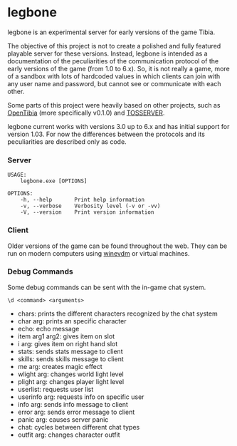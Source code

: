 legbone
===============

legbone is an experimental server for early versions of the game Tibia.

The objective of this project is not to create a polished and fully featured playable server for these versions. Instead, legbone is intended as a documentation of the peculiarities of the communication protocol of the early versions of the game (from 1.0 to 6.x). So, it is not really a game, more of a sandbox with lots of hardcoded values in which clients can join with any user name and password, but cannot see or communicate with each other.

Some parts of this project were heavily based on other projects, such as [OpenTibia](https://sourceforge.net/projects/opentibia/) (more specifically v0.1.0) and [TOSSERVER](https://sourceforge.net/projects/tosserver/).

legbone current works with versions 3.0 up to 6.x and has initial support for version 1.03. For now the differences between the protocols and its peculiarities are described only as code.

### Server

```
USAGE:
    legbone.exe [OPTIONS]

OPTIONS:
    -h, --help       Print help information
    -v, --verbose    Verbosity level (-v or -vv)
    -V, --version    Print version information
```

### Client

Older versions of the game can be found throughout the web. They can be run on modern computers using [winevdm](https://github.com/otya128/winevdm) or virtual machines.

### Debug Commands

Some debug commands can be sent with the in-game chat system.

`\d <command> <arguments>`

* chars: prints the different characters recognized by the chat system
* char arg: prints an specific character
* echo: echo message
* item arg1 arg2: gives item on slot
* i arg: gives item on right hand slot
* stats: sends stats message to client
* skills: sends skills message to client
* me arg: creates magic effect
* wlight arg: changes world light level
* plight arg: changes player light level
* userlist: requests user list
* userinfo arg: requests info on specific user
* info arg: sends info message to client
* error arg: sends error message to client
* panic arg: causes server panic
* chat: cycles between different chat types
* outfit arg: changes character outfit
